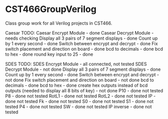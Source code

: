# CST466GroupVerilog
Class group work for all Verilog projects in CST466.

Caesar TODO:
	Caesar Encrypt Module - done
	Casear Decrypt Module - needs checking
	Display all 3 pairs of 7 segment displays - done
	Count up by 1 every second - done
	Switch between encrypt and decrypt - done
	Fix switch placement and direction on board - done
	bcd to decimals - done
	bcd to hex - done
	round key input to 25 - done
	
SDES TODO:
	SDES Encrypt Module - all connected, not tested
	SDES Decrypt Module - not done
	Display all 3 pairs of 7 segment displays - done
	Count up by 1 every second - done
	Switch between encrypt and decrypt - not done
	Fix switch placement and direction on board - not done
	bcd to decimals - done
	bcd to hex - done
	create hex outputs instead of bcd outputs (needed to display all 8 bits of key) - not done
	P10 - done not tested
	P8 - done not tested
	RotL1 - done not tested
	RotL2 - done not tested
	IP - done not tested
	Fk - done not tested
		S0 - done not tested
		S1 - done not tested
		P4 - done not tested
	SW - done not tested
	IP inverse - done not tested
	
	